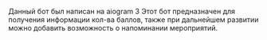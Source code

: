 Данный бот был написан на aiogram 3
Этот бот предназначен для получения информации кол-ва баллов, также при дальнейшем развитии можно добавить возможность о напоминании мероприятий.
